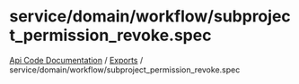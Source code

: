 # service/domain/workflow/subproject\_permission\_revoke.spec
 
[Api Code Documentation](../README.md) / [Exports](../modules.md) / service/domain/workflow/subproject\_permission\_revoke.spec
